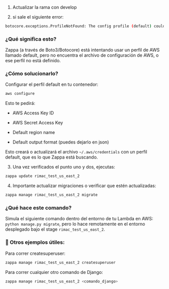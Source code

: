 1. Actualizar la rama con develop

2. si sale el siguiente error:
   
```bash   
botocore.exceptions.ProfileNotFound: The config profile (default) could not be found
```

### ¿Qué significa esto?

Zappa (a través de Boto3/Botocore) está intentando usar un perfil de AWS llamado default, pero no encuentra el archivo de configuración de AWS, o ese perfil no está definido.

### ¿Cómo solucionarlo?

Configurar el perfil default en tu contenedor:

```bash
aws configure
```

Esto te pedirá:

- AWS Access Key ID

- AWS Secret Access Key

- Default region name

- Default output format (puedes dejarlo en json)

Esto creará o actualizará el archivo `~/.aws/credentials` con un perfil default, que es lo que Zappa está buscando.

3. Una vez verificados el punto uno y dos, ejecutas:

```bash
zappa update rimac_test_us_east_2
```

4. Importante actualizar migraciones o verificar que estén actualizadas:

```bash
zappa manage rimac_test_us_east_2 migrate
```

### ¿Qué hace este comando?

Simula el siguiente comando dentro del entorno de tu Lambda en AWS: `python manage.py migrate`, 
pero lo hace remotamente en el entorno desplegado bajo el stage `rimac_test_us_east_2`.

### 📌 Otros ejemplos útiles:
Para correr createsuperuser:

```bash
zappa manage rimac_test_us_east_2 createsuperuser
```

Para correr cualquier otro comando de Django:

```bash
zappa manage rimac_test_us_east_2 <comando_django>
```






